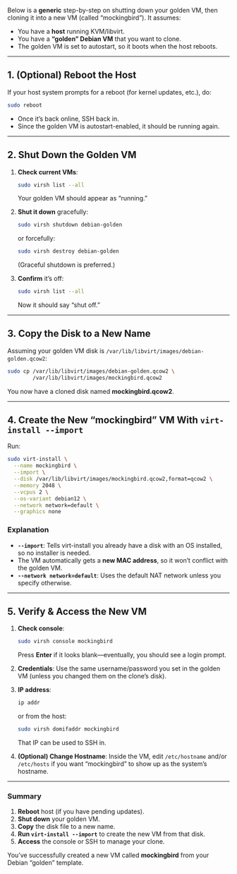 Below is a **generic** step-by-step on shutting down your golden VM, then cloning it into a new VM (called “mockingbird”). It assumes:

- You have a **host** running KVM/libvirt.
- You have a **“golden” Debian VM** that you want to clone.
- The golden VM is set to autostart, so it boots when the host reboots.

---

## 1. (Optional) Reboot the Host

If your host system prompts for a reboot (for kernel updates, etc.), do:

```bash
sudo reboot
```

- Once it’s back online, SSH back in.  
- Since the golden VM is autostart-enabled, it should be running again.

---

## 2. Shut Down the Golden VM

1. **Check current VMs**:
   ```bash
   sudo virsh list --all
   ```
   Your golden VM should appear as “running.”

2. **Shut it down** gracefully:
   ```bash
   sudo virsh shutdown debian-golden
   ```
   or forcefully:
   ```bash
   sudo virsh destroy debian-golden
   ```
   (Graceful shutdown is preferred.)

3. **Confirm** it’s off:
   ```bash
   sudo virsh list --all
   ```
   Now it should say “shut off.”

---

## 3. Copy the Disk to a New Name

Assuming your golden VM disk is `/var/lib/libvirt/images/debian-golden.qcow2`:

```bash
sudo cp /var/lib/libvirt/images/debian-golden.qcow2 \
        /var/lib/libvirt/images/mockingbird.qcow2
```

You now have a cloned disk named **mockingbird.qcow2**.

---

## 4. Create the New “mockingbird” VM With `virt-install --import`

Run:

```bash
sudo virt-install \
  --name mockingbird \
  --import \
  --disk /var/lib/libvirt/images/mockingbird.qcow2,format=qcow2 \
  --memory 2048 \
  --vcpus 2 \
  --os-variant debian12 \
  --network network=default \
  --graphics none
```

### Explanation
- **`--import`**: Tells virt-install you already have a disk with an OS installed, so no installer is needed.
- The VM automatically gets a **new MAC address**, so it won’t conflict with the golden VM.
- **`--network network=default`**: Uses the default NAT network unless you specify otherwise.

---

## 5. Verify & Access the New VM

1. **Check console**:
   ```bash
   sudo virsh console mockingbird
   ```
   Press **Enter** if it looks blank—eventually, you should see a login prompt.

2. **Credentials**: Use the same username/password you set in the golden VM (unless you changed them on the clone’s disk).

3. **IP address**:
   ```bash
   ip addr
   ```
   or from the host:
   ```bash
   sudo virsh domifaddr mockingbird
   ```
   That IP can be used to SSH in.

4. **(Optional) Change Hostname**: Inside the VM, edit `/etc/hostname` and/or `/etc/hosts` if you want “mockingbird” to show up as the system’s hostname.

---

### Summary

1. **Reboot** host (if you have pending updates).  
2. **Shut down** your golden VM.  
3. **Copy** the disk file to a new name.  
4. **Run `virt-install --import`** to create the new VM from that disk.  
5. **Access** the console or SSH to manage your clone.  

You’ve successfully created a new VM called **mockingbird** from your Debian “golden” template.
